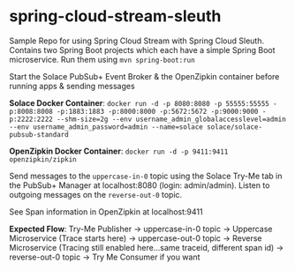 # spring-cloud-stream-sleuth
Sample Repo for using Spring Cloud Stream with Spring Cloud Sleuth. 
Contains two Spring Boot projects which each have a simple Spring Boot microservice. 
Run them using `mvn spring-boot:run`

Start the Solace PubSub+ Event Broker & the OpenZipkin container before running apps & sending messages 

**Solace Docker Container**: `docker run -d -p 8080:8080 -p 55555:55555 -p:8008:8008 -p:1883:1883 -p:8000:8000 -p:5672:5672 -p:9000:9000 -p:2222:2222 --shm-size=2g --env username_admin_globalaccesslevel=admin --env username_admin_password=admin --name=solace solace/solace-pubsub-standard`

**OpenZipkin Docker Container**: `docker run -d -p 9411:9411 openzipkin/zipkin`

Send messages to the `uppercase-in-0` topic using the Solace Try-Me tab in the PubSub+ Manager at localhost:8080 (login: admin/admin). 
Listen to outgoing messages on the `reverse-out-0` topic. 

See Span information in OpenZipkin at localhost:9411

**Expected Flow**: 
Try-Me Publisher -> uppercase-in-0 topic -> Uppercase Microservice (Trace starts here) -> uppercase-out-0 topic -> Reverse Microservice (Tracing still enabled here...same traceid, different span id) -> reverse-out-0 topic -> Try Me Consumer if you want
